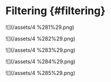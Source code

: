 # Filtering {#filtering}

![](/assets/4 %281%29.png)

![](/assets/4 %282%29.png)

![](/assets/4 %283%29.png)

![](/assets/4 %284%29.png)

![](/assets/4 %285%29.png)

